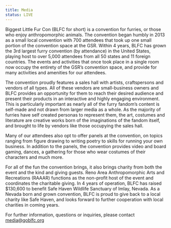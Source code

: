 ```yaml
---
title: Media
status: LIVE
---
```


Biggest Little Fur Con (BLFC for short) is a convention for furries, or those who enjoy anthropomorphic animals. The convention began humbly in 2013 as a small local convention with 700 attendees that took up one small portion of the convention space at the GSR. Within 4 years, BLFC has grown the 3rd largest furry convention (by attendance) in the United States, playing host to over 5,000 attendees from all 50 states and 11 foreign countries. The events and activities that once took place in a single room now occupy the entirety of the GSR’s convention space, and provide for many activities and amenities for our attendees.

The convention proudly features a sales hall with artists, craftspersons and vendors of all types. All of these vendors are small-business owners and BLFC provides an opportunity for them to reach their desired audience and present their products in an interactive and highly engaging environment. This is particularly important as nearly all of the furry fandom’s content is self-made and not drawn from larger media as a whole. As the majority of furries have self created personas to represent them, the art, costumes and literature are creative works born of the imaginations of the fandom itself, and brought to life by vendors like those occupying the sales hall.

Many of our attendees also opt to offer panels at the convention, on topics ranging from figure drawing to writing poetry to skills for running your own business. In addition to the panels, the convention provides video and board gaming, dances, a gathering for those who wear costumes of their characters and much more. 

For all of the fun the convention brings, it also brings charity from both the event and the kind and giving guests. Reno Area Anthropomorphic Arts and Recreations (RAAAR) functions as the non-profit host of the event and coordinates the charitable giving. In 4 years of operation, BLFC has raised $130,600 to benefit Safe Haven Wildlife Sanctuary of Imlay, Nevada. As a Nevada born and grown convention, BLFC is proud to give back to a local charity like Safe Haven, and looks forward to further cooperation with local charities in coming years.

For further information, questions or inquiries, please contact <a href="mailto:media@goblfc.org">media@goblfc.org</a>
